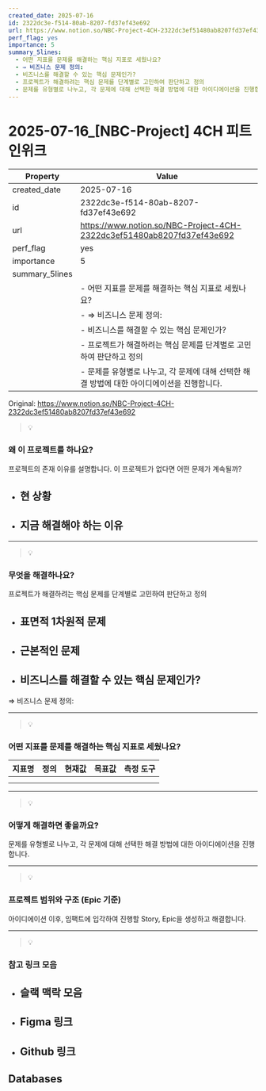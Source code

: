 ```yaml
---
created_date: 2025-07-16
id: 2322dc3e-f514-80ab-8207-fd37ef43e692
url: https://www.notion.so/NBC-Project-4CH-2322dc3ef51480ab8207fd37ef43e692
perf_flag: yes
importance: 5
summary_5lines:
  - 어떤 지표를 문제를 해결하는 핵심 지표로 세웠나요?
  - ⇒ 비즈니스 문제 정의:
  - 비즈니스를 해결할 수 있는 핵심 문제인가?
  - 프로젝트가 해결하려는 핵심 문제를 단계별로 고민하여 판단하고 정의
  - 문제를 유형별로 나누고, 각 문제에 대해 선택한 해결 방법에 대한 아이디에이션을 진행합니다.
---
```


# 2025-07-16_[NBC-Project] 4CH 피트인위크

| Property | Value |
| --- | --- |
| created_date | 2025-07-16 |
| id | 2322dc3e-f514-80ab-8207-fd37ef43e692 |
| url | https://www.notion.so/NBC-Project-4CH-2322dc3ef51480ab8207fd37ef43e692 |
| perf_flag | yes |
| importance | 5 |
| summary_5lines | |
|  | - 어떤 지표를 문제를 해결하는 핵심 지표로 세웠나요? |
|  | - ⇒ 비즈니스 문제 정의: |
|  | - 비즈니스를 해결할 수 있는 핵심 문제인가? |
|  | - 프로젝트가 해결하려는 핵심 문제를 단계별로 고민하여 판단하고 정의 |
|  | - 문제를 유형별로 나누고, 각 문제에 대해 선택한 해결 방법에 대한 아이디에이션을 진행합니다. |

Original: https://www.notion.so/NBC-Project-4CH-2322dc3ef51480ab8207fd37ef43e692

> 💡 

### 왜 이 프로젝트를 하나요?
  프로젝트의 존재 이유를 설명합니다. 이 프로젝트가 없다면 어떤 문제가 계속될까?
- 현 상황
  - 
- 지금 해결해야 하는 이유
  - 

---
> 💡 

### 무엇을 해결하나요?
  프로젝트가 해결하려는 핵심 문제를 단계별로 고민하여 판단하고 정의
- 표면적 1차원적 문제
  - 
- 근본적인 문제
  - 
- 비즈니스를 해결할 수 있는 핵심 문제인가?
  -  
⇒ 비즈니스 문제 정의:

---
> 💡 

### 어떤 지표를 문제를 해결하는 핵심 지표로 세웠나요?
| 지표명 | 정의 | 현재값 | 목표값 | 측정 도구 |
| --- | --- | --- | --- | --- |
|  |  |  |  |  |
|  |  |  |  |  |

---
> 💡 

### 어떻게 해결하면 좋을까요?
  문제를 유형별로 나누고, 각 문제에 대해 선택한 해결 방법에 대한 아이디에이션을 진행합니다.

---
> 💡 

### 프로젝트 범위와 구조 (Epic 기준)
  아이디에이션 이후, 임팩트에 입각하여 진행할 Story, Epic을 생성하고 해결합니다.

---
> 💡 

### 참고 링크 모음
- 슬랙 맥락 모음
  - 
- Figma 링크
  - 
- Github 링크
  -

## Databases
